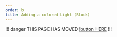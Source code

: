 ```yaml
---
order: b
title: Adding a colored Light (Block)
---
```

!!! danger
THIS PAGE HAS MOVED [!button HERE](https://rgblib.fdd-docs.com/mod-dev-api/coloredblock/)
!!!

